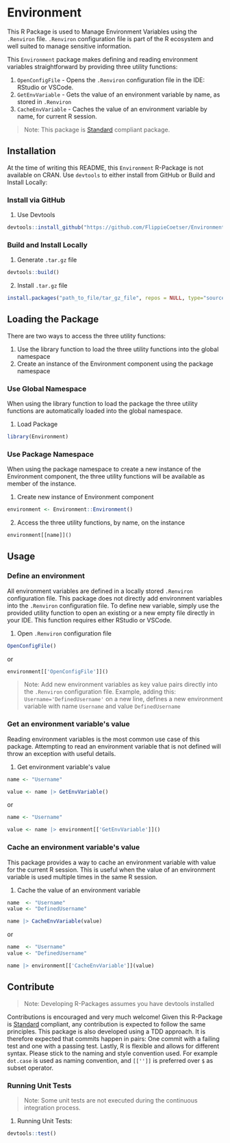# Environment

This R Package is used to Manage Environment Variables using the `.Renviron` file. `.Renviron` configuration file is part of the R ecosystem and well suited to manage sensitive information.

This `Environment` package makes defining and reading environment variables straightforward by providing three utility functions:

1. `OpenConfigFile` - Opens the `.Renviron` configuration file in the IDE: RStudio or VSCode.
2. `GetEnvVariable` - Gets the value of an environment variable by name, as stored in `.Renviron`
3. `CacheEnvVariable` - Caches the value of an environment variable by name, for current R session.

> Note: This package is [Standard](https://github.com/hassanhabib/The-Standard) compliant package.

## Installation

At the time of writing this README, this `Environment` R-Package is not available on CRAN.
Use `devtools` to either install from GitHub or Build and Install Locally:

### Install via GitHub

1. Use Devtools

```r
devtools::install_github("https://github.com/FlippieCoetser/Environment")
```

### Build and Install Locally

1. Generate `.tar.gz` file

```r
devtools::build()
```

2. Install `.tar.gz` file

```r
install.packages("path_to_file/tar_gz_file", repos = NULL, type="source")
```

## Loading the Package

There are two ways to access the three utility functions:

1. Use the library function to load the three utility functions into the global namespace
2. Create an instance of the Environment component using the package namespace

### Use Global Namespace

When using the library function to load the package the three utility functions are automatically loaded into the global namespace.

1. Load Package

```r
library(Environment)
```

### Use Package Namespace

When using the package namespace to create a new instance of the Environment component, the three utility functions will be available as member of the instance.

1. Create new instance of Environment component

```r
environment <- Environment::Environment()
```

2. Access the three utility functions, by name, on the instance

```r
environment[[name]]()
```

## Usage

### Define an environment

All environment variables are defined in a locally stored `.Renviron` configuration file.
This package does not directly add environment variables into the `.Renviron` configuration file.
To define new variable, simply use the provided utility function to open an existing or a new empty file directly in your IDE. This function requires either RStudio or VSCode.

1. Open `.Renviron` configuration file

```r
OpenConfigFile()
```

or

```r
environment[['OpenConfigFile']]()
```

> Note: Add new environment variables as key value pairs directly into the `.Renviron` configuration file. Example, adding this: `Username='DefinedUsername'` on a new line, defines a new environment variable with name `Username` and value `DefinedUsername`

### Get an environment variable's value

Reading environment variables is the most common use case of this package. Attempting to read an environment variable that is not defined will throw an exception with useful details.

1. Get environment variable's value

```r
name <- "Username"

value <- name |> GetEnvVariable()
```

or

```r
name <- "Username"

value <- name |> environment[['GetEnvVariable']]()
```

### Cache an environment variable's value

This package provides a way to cache an environment variable with value for the current R session. This is useful when the value of an environment variable is used multiple times in the same R session.

1. Cache the value of an environment variable

```r
name  <- "Username"
value <- "DefinedUsername"

name |> CacheEnvVariable(value)
```

or

```r
name  <- "Username"
value <- "DefinedUsername"

name |> environment[['CacheEnvVariable']](value)
```

## Contribute

> Note: Developing R-Packages assumes you have devtools installed

Contributions is encouraged and very much welcome! Given this R-Package is [Standard](https://github.com/hassanhabib/The-Standard) compliant, any contribution is expected to follow the same principles. This package is also developed using a TDD approach. It is therefore expected that commits happen in pairs: One commit with a failing test and one with a passing test. Lastly, R is flexible and allows for different syntax. Please stick to the naming and style convention used. For example `dot.case` is used as naming convention, and `[['']]` is preferred over `$` as subset operator.

### Running Unit Tests

> Note: Some unit tests are not executed during the continuous integration process.

1. Running Unit Tests:

```r
devtools::test()
```
